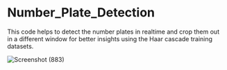 # Number_Plate_Detection
This code helps to detect the number plates in realtime and crop them out in a different window for better insights using the Haar cascade training datasets.


![Screenshot (883)](https://user-images.githubusercontent.com/46881796/104301806-14a15880-54ee-11eb-8143-21468a3ded7f.png)
